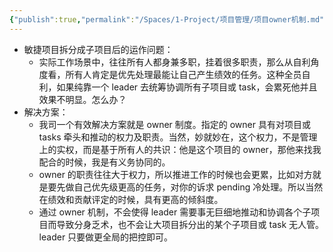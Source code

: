```yaml
---
{"publish":true,"permalink":"/Spaces/1-Project/项目管理/项目owner机制.md","title":"项目owner机制","created":"2022-05-13","modified":"2023-03-14","published":"2025-07-29T23:04:32.639+08:00","cssclasses":""}
---
```



- 敏捷项目拆分成子项目后的运作问题：
	- 实际工作场景中，往往所有人都身兼多职，挂着很多职责，那么从自利角度看，所有人肯定是优先处理最能让自己产生绩效的任务。这种全员自利，如果纯靠一个 leader 去统筹协调所有子项目或 task，会累死他并且效果不明显。怎么办？
- 解决方案：
	- 我司一个有效解决方案就是 owner 制度。指定的 owner 具有对项目或 tasks 牵头和推动的权力及职责。当然，妙就妙在，这个权力，不是管理上的实权，而是基于所有人的共识：他是这个项目的 owner，那他来找我配合的时候，我是有义务协同的。
	- owner 的职责往往大于权力，所以推进工作的时候也会更累，比如对方就是要先做自己优先级更高的任务，对你的诉求 pending 冷处理。所以当然在绩效和贡献评定的时候，具有更高的倾斜度。
	- 通过 owner 机制，不会使得 leader 需要事无巨细地推动和协调各个子项目而导致分身乏术，也不会让大项目拆分出的某个子项目或 task 无人管。leader 只要做更全局的把控即可。  
